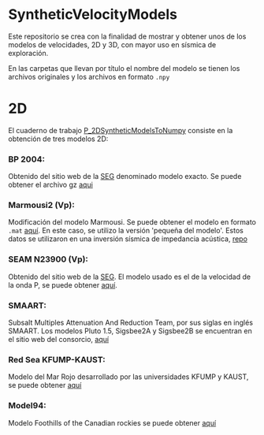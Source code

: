 # SyntheticVelocityModels
Este repositorio se crea con la finalidad de mostrar y obtener unos de los modelos de velocidades, 2D y 3D, con mayor uso en sísmica de exploración. 

En las carpetas que llevan por título el nombre del modelo se tienen los archivos originales y los archivos en formato `.npy`

# 2D
El cuaderno de trabajo [P_2DSyntheticModelsToNumpy](https://github.com/jddorellanao/SyntheticVelocityModels/blob/main/P_2DSyntheticModelsToNumpy.ipynb) consiste en la obtención de tres modelos 2D:
### BP 2004:
Obtenido del sitio web de la [SEG](https://wiki.seg.org/wiki/2004_BP_velocity_estimation_benchmark_model) denominado modelo exacto. Se puede obtener el archivo gz [aqui](http://s3.amazonaws.com/open.source.geoscience/open_data/bpvelanal2004/vel_z6.25m_x12.5m_exact.segy.gz)
### Marmousi2 (Vp):
Modificación del modelo Marmousi. Se puede obtener el modelo en formato `.mat` [aquí](https://drive.google.com/drive/folders/19Sur5hdEB9TpZvmIgBpUqkF_QzGiU96i?usp=sharing). En este caso, se utilizo la versión 'pequeña del modelo'. Estos datos se utilizaron en una inversión sísmica de impedancia acústica, [repo](https://github.com/rafalunelli/SeismicInversion_WGAN-GP)
### SEAM N23900 (Vp):
Obtenido del sitio web de la [SEG](https://wiki.seg.org/wiki/Elastic_2DEW_Classic). El modelo usado es el de la velocidad de la onda P, se puede obtener [aquí](https://drive.google.com/file/d/0B2YKn_VsUkhNalJOWk9naV9MZXc/view?resourcekey=0-4VOHs6uRo0juNxLJThy9Cw).
### SMAART:
Subsalt Multiples Attenuation And Reduction Team, por sus siglas en inglés SMAART. Los modelos Pluto 1.5, Sigsbee2A y Sigsbee2B se encuentran en el sitio web del consorcio, [aquí](http://www.delphi.tudelft.nl/SMAART/)
### Red Sea KFUMP-KAUST:
Modelo del Mar Rojo desarrollado por las universidades KFUMP y KAUST, se puede obtener [aquí](https://wiki.seg.org/wiki/KFUPM-KAUST_Red_Sea_model)
### Model94:
Modelo Foothills of the Canadian rockies se puede obtener [aquí]([http://www.delphi.tudelft.nl/SMAART/](https://reproducibility.org/data/bppublic/PUBLIC_2D_DATASETS/Model94/))
